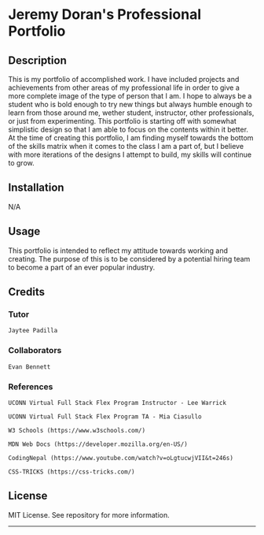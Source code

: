 # Jeremy Doran's Professional Portfolio


## Description

This is my portfolio of accomplished work. I have included projects and achievements from other areas of my professional life in order to give a more complete image of the type of person that I am. I hope to always be a student who is bold enough to try new things but always humble enough to learn from those around me, wether student, instructor, other professionals, or just from experimenting. This portfolio is starting off with somewhat simplistic design so that I am able to focus on the contents within it better. At the time of creating this portfolio, I am finding myself towards the bottom of the skills matrix when it comes to the class I am a part of, but I believe with more iterations of the designs I attempt to build, my skills will continue to grow.


## Installation

N/A


## Usage

This portfolio is intended to reflect my attitude towards working and creating. The purpose of this is to be considered by a potential hiring team to become a part of an ever popular industry.


## Credits

### Tutor

    Jaytee Padilla

### Collaborators

    Evan Bennett 

### References

    UCONN Virtual Full Stack Flex Program Instructor - Lee Warrick

    UCONN Virtual Full Stack Flex Program TA - Mia Ciasullo

    W3 Schools (https://www.w3schools.com/)

    MDN Web Docs (https://developer.mozilla.org/en-US/)

    CodingNepal (https://www.youtube.com/watch?v=oLgtucwjVII&t=246s)

    CSS-TRICKS (https://css-tricks.com/)


## License

MIT License. See repository for more information.

---